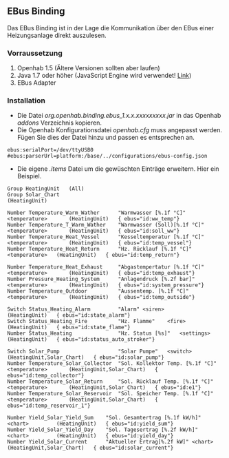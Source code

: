 ## EBus Binding
Das EBus Binding ist in der Lage die Kommunikation über den EBus einer Heizungsanlage direkt auszulesen.

### Vorraussetzung

1. Openhab 1.5 (Ältere Versionen sollten aber laufen)
2. Java 1.7 oder höher (JavaScript Engine wird verwendet! [Link](http://www.oracle.com/technetwork/articles/java/jf14-nashorn-2126515.html))
2. EBus Adapter

### Installation

- Die Datei _org.openhab.binding.ebus_1.x.x.xxxxxxxxx.jar_ in das Openhab _addons_ Verzeichnis kopieren.
- Die Openhab Konfigurationsdatei _openhab.cfg_ muss angepasst werden. Fügen Sie dies der Datei hinzu und passen es entsprechen an.
```
ebus:serialPort=/dev/ttyUSB0
#ebus:parserUrl=platform:/base/../configurations/ebus-config.json
```
- Die eigene _.items_ Datei um die gewüschten Einträge erweitern. Hier ein Beispiel.
```
Group HeatingUnit	(All)
Group Solar_Chart													(HeatingUnit)

Number Temperature_Warm_Wather		"Warmwasser [%.1f °C]"	<temperature> 		(HeatingUnit) 	{ ebus="id:ww_temp"}
Number Temperature_T_Warm_Wather	"Warmwasser (Soll)[%.1f °C]"	<temperature> 		(HeatingUnit) 	{ ebus="id:soll_ww"}
Number Temperature_Heat_Vessel		"Kesseltemperatur [%.1f °C]"	<temperature> 		(HeatingUnit) 	{ ebus="id:temp_vessel"}
Number Temperature_Heat_Return		"Hz. Rücklauf [%.1f °C]"	<temperature> 	(HeatingUnit) 	{ ebus="id:temp_return"}

Number Temperature_Heat_Exhaust		"Abgastempertatur [%.1f °C]"	<temperature> 		(HeatingUnit) 	{ ebus="id:temp_exhaust"}
Number Pressure_Heating_System		"Anlagendruck [%.2f bar]"	<temperature> 		(HeatingUnit) 	{ ebus="id:system_pressure"}
Number Temperature_Outdoor			"Aussentemp. [%.1f °C]"	<temperature> 		(HeatingUnit) 	{ ebus="id:temp_outside"}

Switch Status_Heating_Alarm			"Alarm"	<siren> 		(HeatingUnit) 	{ ebus="id:state_alarm"}
Switch Status_Heating_Fire			"Hz. Flamme"	<fire> 		(HeatingUnit) 	{ ebus="id:state_flame"}
Number Status_Heating				"Hz. Status [%s]"	<settings>	(HeatingUnit) 	{ ebus="id:status_auto_stroker"}

Switch Solar_Pump					"Solar Pumpe"	<switch> 		(HeatingUnit,Solar_Chart) 	{ ebus="id:solar_pump"}
Number Temperature_Solar_Collector	"Sol. Kollektor Temp. [%.1f °C]"	<temperature> 		(HeatingUnit,Solar_Chart) 	{ ebus="id:temp_collector"}
Number Temperature_Solar_Return		"Sol. Rücklauf Temp. [%.1f °C]"	<temperature> 		(HeatingUnit,Solar_Chart) 	{ ebus="id:e1"}
Number Temperature_Solar_Reservoir	"Sol. Speicher Temp. [%.1f °C]"	<temperature> 		(HeatingUnit,Solar_Chart) 	{ ebus="id:temp_reservoir_1"}

Number Yield_Solar_Yield_Sum	"Sol. Gesamtertrag [%.1f kW/h]"	<chart> 		(HeatingUnit) 	{ ebus="id:yield_sum"}
Number Yield_Solar_Yield_Day	"Sol. Tagesertrag [%.2f kW/h]"	<chart> 		(HeatingUnit) 	{ ebus="id:yield_day"}
Number Yield_Solar_Current		"Aktueller Ertrag[%.2f kW]"	<chart> 		(HeatingUnit,Solar_Chart) 	{ ebus="id:solar_current"}
```
